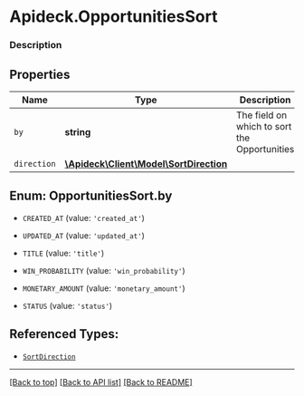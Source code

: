 # Apideck.OpportunitiesSort

### Description

## Properties
Name | Type | Description | Notes
------------ | ------------- | ------------- | -------------
`by` | **string** | The field on which to sort the Opportunities | 
`direction` | [**\Apideck\Client\Model\SortDirection**](SortDirection.md) |  | [optional] 





<a name="BY"></a>
## Enum: OpportunitiesSort.by


* `CREATED_AT` (value: `'created_at'`)

* `UPDATED_AT` (value: `'updated_at'`)

* `TITLE` (value: `'title'`)

* `WIN_PROBABILITY` (value: `'win_probability'`)

* `MONETARY_AMOUNT` (value: `'monetary_amount'`)

* `STATUS` (value: `'status'`)




## Referenced Types:

* [`SortDirection`](SortDirection.md)

---

[[Back to top]](#) [[Back to API list]](../../../../README.md#documentation-for-api-endpoints) [[Back to README]](../../../../README.md)


